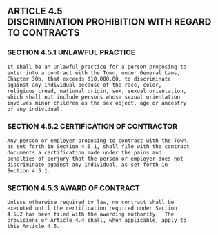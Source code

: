 ## ARTICLE 4.5<br/>DISCRIMINATION PROHIBITION WITH REGARD TO CONTRACTS

### SECTION 4.5.1 UNLAWFUL PRACTICE

```
It shall be an unlawful practice for a person proposing to
enter into a contract with the Town, under General Laws,
Chapter 30b, that exceeds $10,000.00, to discriminate
against any individual because of the race, color,
religious creed, national origin, sex, sexual orientation,
which shall not include persons whose sexual orientation
involves minor children as the sex object, age or ancestry
of any individual.
```

### SECTION 4.5.2 CERTIFICATION OF CONTRACTOR

```
Any person or employer proposing to contract with the Town,
as set forth in Section 4.5.1, shall file with the contract
documents a certification made under the pains and
penalties of perjury that the person or employer does not
discriminate against any individual, as set forth in
Section 4.5.1.
```

### SECTION 4.5.3 AWARD OF CONTRACT

```
Unless otherwise required by law, no contract shall be
executed until the certification required under Section
4.5.2 has been filed with the awarding authority.  The
provisions of Article 4.4 shall, when applicable, apply to
this Article 4.5.
```
